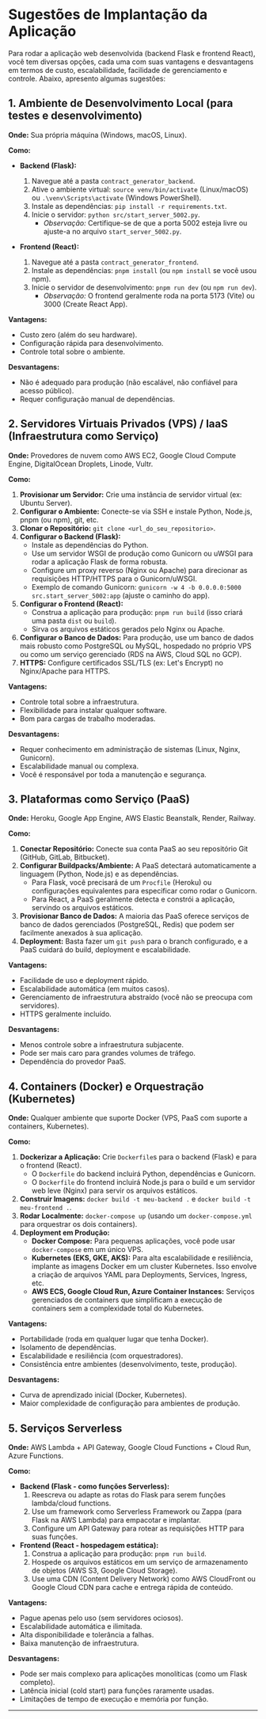# Sugestões de Implantação da Aplicação

Para rodar a aplicação web desenvolvida (backend Flask e frontend React), você tem diversas opções, cada uma com suas vantagens e desvantagens em termos de custo, escalabilidade, facilidade de gerenciamento e controle. Abaixo, apresento algumas sugestões:

## 1. Ambiente de Desenvolvimento Local (para testes e desenvolvimento)

**Onde:** Sua própria máquina (Windows, macOS, Linux).

**Como:**

*   **Backend (Flask):**
    1.  Navegue até a pasta `contract_generator_backend`.
    2.  Ative o ambiente virtual: `source venv/bin/activate` (Linux/macOS) ou `.\venv\Scripts\activate` (Windows PowerShell).
    3.  Instale as dependências: `pip install -r requirements.txt`.
    4.  Inicie o servidor: `python src/start_server_5002.py`.
        *   *Observação:* Certifique-se de que a porta 5002 esteja livre ou ajuste-a no arquivo `start_server_5002.py`.

*   **Frontend (React):**
    1.  Navegue até a pasta `contract_generator_frontend`.
    2.  Instale as dependências: `pnpm install` (ou `npm install` se você usou npm).
    3.  Inicie o servidor de desenvolvimento: `pnpm run dev` (ou `npm run dev`).
        *   *Observação:* O frontend geralmente roda na porta 5173 (Vite) ou 3000 (Create React App).

**Vantagens:**
*   Custo zero (além do seu hardware).
*   Configuração rápida para desenvolvimento.
*   Controle total sobre o ambiente.

**Desvantagens:**
*   Não é adequado para produção (não escalável, não confiável para acesso público).
*   Requer configuração manual de dependências.

## 2. Servidores Virtuais Privados (VPS) / IaaS (Infraestrutura como Serviço)

**Onde:** Provedores de nuvem como AWS EC2, Google Cloud Compute Engine, DigitalOcean Droplets, Linode, Vultr.

**Como:**

1.  **Provisionar um Servidor:** Crie uma instância de servidor virtual (ex: Ubuntu Server).
2.  **Configurar o Ambiente:** Conecte-se via SSH e instale Python, Node.js, pnpm (ou npm), git, etc.
3.  **Clonar o Repositório:** `git clone <url_do_seu_repositorio>`.
4.  **Configurar o Backend (Flask):**
    *   Instale as dependências do Python.
    *   Use um servidor WSGI de produção como Gunicorn ou uWSGI para rodar a aplicação Flask de forma robusta.
    *   Configure um proxy reverso (Nginx ou Apache) para direcionar as requisições HTTP/HTTPS para o Gunicorn/uWSGI.
    *   Exemplo de comando Gunicorn: `gunicorn -w 4 -b 0.0.0.0:5000 src.start_server_5002:app` (ajuste o caminho do app).
5.  **Configurar o Frontend (React):**
    *   Construa a aplicação para produção: `pnpm run build` (isso criará uma pasta `dist` ou `build`).
    *   Sirva os arquivos estáticos gerados pelo Nginx ou Apache.
6.  **Configurar o Banco de Dados:** Para produção, use um banco de dados mais robusto como PostgreSQL ou MySQL, hospedado no próprio VPS ou como um serviço gerenciado (RDS na AWS, Cloud SQL no GCP).
7.  **HTTPS:** Configure certificados SSL/TLS (ex: Let's Encrypt) no Nginx/Apache para HTTPS.

**Vantagens:**
*   Controle total sobre a infraestrutura.
*   Flexibilidade para instalar qualquer software.
*   Bom para cargas de trabalho moderadas.

**Desvantagens:**
*   Requer conhecimento em administração de sistemas (Linux, Nginx, Gunicorn).
*   Escalabilidade manual ou complexa.
*   Você é responsável por toda a manutenção e segurança.

## 3. Plataformas como Serviço (PaaS)

**Onde:** Heroku, Google App Engine, AWS Elastic Beanstalk, Render, Railway.

**Como:**

1.  **Conectar Repositório:** Conecte sua conta PaaS ao seu repositório Git (GitHub, GitLab, Bitbucket).
2.  **Configurar Buildpacks/Ambiente:** A PaaS detectará automaticamente a linguagem (Python, Node.js) e as dependências.
    *   Para Flask, você precisará de um `Procfile` (Heroku) ou configurações equivalentes para especificar como rodar o Gunicorn.
    *   Para React, a PaaS geralmente detecta e constrói a aplicação, servindo os arquivos estáticos.
3.  **Provisionar Banco de Dados:** A maioria das PaaS oferece serviços de banco de dados gerenciados (PostgreSQL, Redis) que podem ser facilmente anexados à sua aplicação.
4.  **Deployment:** Basta fazer um `git push` para o branch configurado, e a PaaS cuidará do build, deployment e escalabilidade.

**Vantagens:**
*   Facilidade de uso e deployment rápido.
*   Escalabilidade automática (em muitos casos).
*   Gerenciamento de infraestrutura abstraído (você não se preocupa com servidores).
*   HTTPS geralmente incluído.

**Desvantagens:**
*   Menos controle sobre a infraestrutura subjacente.
*   Pode ser mais caro para grandes volumes de tráfego.
*   Dependência do provedor PaaS.

## 4. Containers (Docker) e Orquestração (Kubernetes)

**Onde:** Qualquer ambiente que suporte Docker (VPS, PaaS com suporte a containers, Kubernetes).

**Como:**

1.  **Dockerizar a Aplicação:** Crie `Dockerfile`s para o backend (Flask) e para o frontend (React).
    *   O `Dockerfile` do backend incluirá Python, dependências e Gunicorn.
    *   O `Dockerfile` do frontend incluirá Node.js para o build e um servidor web leve (Nginx) para servir os arquivos estáticos.
2.  **Construir Imagens:** `docker build -t meu-backend .` e `docker build -t meu-frontend .`.
3.  **Rodar Localmente:** `docker-compose up` (usando um `docker-compose.yml` para orquestrar os dois containers).
4.  **Deployment em Produção:**
    *   **Docker Compose:** Para pequenas aplicações, você pode usar `docker-compose` em um único VPS.
    *   **Kubernetes (EKS, GKE, AKS):** Para alta escalabilidade e resiliência, implante as imagens Docker em um cluster Kubernetes. Isso envolve a criação de arquivos YAML para Deployments, Services, Ingress, etc.
    *   **AWS ECS, Google Cloud Run, Azure Container Instances:** Serviços gerenciados de containers que simplificam a execução de containers sem a complexidade total do Kubernetes.

**Vantagens:**
*   Portabilidade (roda em qualquer lugar que tenha Docker).
*   Isolamento de dependências.
*   Escalabilidade e resiliência (com orquestradores).
*   Consistência entre ambientes (desenvolvimento, teste, produção).

**Desvantagens:**
*   Curva de aprendizado inicial (Docker, Kubernetes).
*   Maior complexidade de configuração para ambientes de produção.

## 5. Serviços Serverless

**Onde:** AWS Lambda + API Gateway, Google Cloud Functions + Cloud Run, Azure Functions.

**Como:**

*   **Backend (Flask - como funções Serverless):**
    1.  Reescreva ou adapte as rotas do Flask para serem funções lambda/cloud functions.
    2.  Use um framework como Serverless Framework ou Zappa (para Flask na AWS Lambda) para empacotar e implantar.
    3.  Configure um API Gateway para rotear as requisições HTTP para suas funções.
*   **Frontend (React - hospedagem estática):**
    1.  Construa a aplicação para produção: `pnpm run build`.
    2.  Hospede os arquivos estáticos em um serviço de armazenamento de objetos (AWS S3, Google Cloud Storage).
    3.  Use uma CDN (Content Delivery Network) como AWS CloudFront ou Google Cloud CDN para cache e entrega rápida de conteúdo.

**Vantagens:**
*   Pague apenas pelo uso (sem servidores ociosos).
*   Escalabilidade automática e ilimitada.
*   Alta disponibilidade e tolerância a falhas.
*   Baixa manutenção de infraestrutura.

**Desvantagens:**
*   Pode ser mais complexo para aplicações monolíticas (como um Flask completo).
*   Latência inicial (cold start) para funções raramente usadas.
*   Limitações de tempo de execução e memória por função.

---

